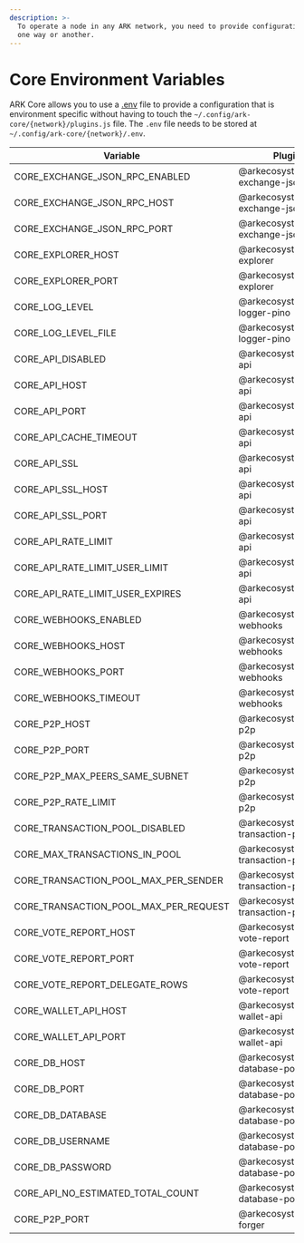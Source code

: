 ```yaml
---
description: >-
  To operate a node in any ARK network, you need to provide configuration to it
  one way or another.
---
```


# Core Environment Variables

ARK Core allows you to use a [.env](https://github.com/bevry/envfile) file to provide a configuration that is environment specific without having to touch the `~/.config/ark-core/{network}/plugins.js` file. The `.env` file needs to be stored at `~/.config/ark-core/{network}/.env`.

| Variable                              | Plugin                               | Default      |
|---------------------------------------|--------------------------------------|--------------|
| CORE_EXCHANGE_JSON_RPC_ENABLED        | @arkecosystem/core-exchange-json-rpc | false        |
| CORE_EXCHANGE_JSON_RPC_HOST           | @arkecosystem/core-exchange-json-rpc | "0.0.0.0"    |
| CORE_EXCHANGE_JSON_RPC_PORT           | @arkecosystem/core-exchange-json-rpc | 8080         |
| CORE_EXPLORER_HOST                    | @arkecosystem/core-explorer          | "0.0.0.0"    |
| CORE_EXPLORER_PORT                    | @arkecosystem/core-explorer          | 4200         |
| CORE_LOG_LEVEL                        | @arkecosystem/core-logger-pino       | "debug"      |
| CORE_LOG_LEVEL_FILE                   | @arkecosystem/core-logger-pino       | "trace       |
| CORE_API_DISABLED                     | @arkecosystem/core-api               | false        |
| CORE_API_HOST                         | @arkecosystem/core-api               | "0.0.0.0"    |
| CORE_API_PORT                         | @arkecosystem/core-api               | 4003         |
| CORE_API_CACHE_TIMEOUT                | @arkecosystem/core-api               | 8000         |
| CORE_API_SSL                          | @arkecosystem/core-api               | false        |
| CORE_API_SSL_HOST                     | @arkecosystem/core-api               | "0.0.0.0"    |
| CORE_API_SSL_PORT                     | @arkecosystem/core-api               | 8443         |
| CORE_API_RATE_LIMIT                   | @arkecosystem/core-api               | true         |
| CORE_API_RATE_LIMIT_USER_LIMIT        | @arkecosystem/core-api               | 300          |
| CORE_API_RATE_LIMIT_USER_EXPIRES      | @arkecosystem/core-api               | 60000        |
| CORE_WEBHOOKS_ENABLED                 | @arkecosystem/core-webhooks          | false        |
| CORE_WEBHOOKS_HOST                    | @arkecosystem/core-webhooks          | "0.0.0.0"    |
| CORE_WEBHOOKS_PORT                    | @arkecosystem/core-webhooks          | 4004         |
| CORE_WEBHOOKS_TIMEOUT                 | @arkecosystem/core-webhooks          | 1500         |
| CORE_P2P_HOST                         | @arkecosystem/core-p2p               | "0.0.0.0"    |
| CORE_P2P_PORT                         | @arkecosystem/core-p2p               | 4002         |
| CORE_P2P_MAX_PEERS_SAME_SUBNET        | @arkecosystem/core-p2p               | 5            |
| CORE_P2P_RATE_LIMIT                   | @arkecosystem/core-p2p               | 100          |
| CORE_TRANSACTION_POOL_DISABLED        | @arkecosystem/core-transaction-pool  | false        |
| CORE_MAX_TRANSACTIONS_IN_POOL         | @arkecosystem/core-transaction-pool  | 100000       |
| CORE_TRANSACTION_POOL_MAX_PER_SENDER  | @arkecosystem/core-transaction-pool  | 300          |
| CORE_TRANSACTION_POOL_MAX_PER_REQUEST | @arkecosystem/core-transaction-pool  | 40           |
| CORE_VOTE_REPORT_HOST                 | @arkecosystem/core-vote-report       | "0.0.0.0"    |
| CORE_VOTE_REPORT_PORT                 | @arkecosystem/core-vote-report       | 4006         |
| CORE_VOTE_REPORT_DELEGATE_ROWS        | @arkecosystem/core-vote-report       | 80           |
| CORE_WALLET_API_HOST                  | @arkecosystem/core-wallet-api        | "0.0.0.0"    |
| CORE_WALLET_API_PORT                  | @arkecosystem/core-wallet-api        | 4040         |
| CORE_DB_HOST                          | @arkecosystem/core-database-postgres | "localhost"  |
| CORE_DB_PORT                          | @arkecosystem/core-database-postgres | 5432         |
| CORE_DB_DATABASE                      | @arkecosystem/core-database-postgres | "ark_devnet" |
| CORE_DB_USERNAME                      | @arkecosystem/core-database-postgres | "ark"        |
| CORE_DB_PASSWORD                      | @arkecosystem/core-database-postgres | "password"   |
| CORE_API_NO_ESTIMATED_TOTAL_COUNT     | @arkecosystem/core-database-postgres | false        |
| CORE_P2P_PORT                         | @arkecosystem/core-forger            | 4000         |



